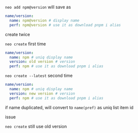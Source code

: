 `neo add npm@version` will save as

```yaml
name/version: 
  name: npm@version # display name
  perf: npm@version # use it as download pnpm i alias
```

create twice

`neo create` first time

```yaml
name/version: 
  name: npm # uniq display name
  version: old version # version
  perf: npm # use it as download pnpm i alias
```

`neo create --latest` second time

```yaml
name/version: 
  name: npm # uniq display name
  version: new version # version
  perf: npm # use it as download pnpm i alias
```

if name duplicated, will convert to `name(pref)` as uniq list item id

issue

`neo create` still use old version
